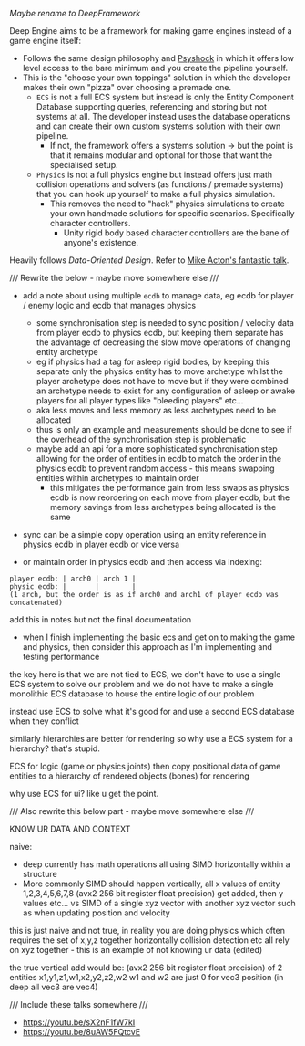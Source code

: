 *Maybe rename to DeepFramework*

Deep Engine aims to be a framework for making game engines instead of a game engine itself:
- Follows the same design philosophy and [Psyshock](https://github.com/Dreaming381/Latios-Framework-Documentation/blob/main/Psyshock%20Physics/README.md) in which it offers low level access to the bare minimum and you create the pipeline yourself.
- This is the "choose your own toppings" solution in which the developer makes their own "pizza" over choosing a premade one.
	- `ECS` is not a full ECS system but instead is only the Entity Component Database supporting queries, referencing and storing but not systems at all. The developer instead uses the database operations and can create their own custom systems solution with their own pipeline. 
		- If not, the framework offers a systems solution -> but the point is that it remains modular and optional for those that want the specialised setup.
	- `Physics` is not a full physics engine but instead offers just math collision operations and solvers (as functions / premade systems) that you can hook up yourself to make a full physics simulation.
		- This removes the need to "hack" physics simulations to create your own handmade solutions for specific scenarios. Specifically character controllers.
			- Unity rigid body based character controllers are the bane of anyone's existence.

Heavily follows *Data-Oriented Design*. Refer to [Mike Acton's fantastic talk](https://youtu.be/rX0ItVEVjHc?t=660). 

/// Rewrite the below - maybe move somewhere else ///

- add a note about using multiple `ecdb` to manage data, eg ecdb for player / enemy logic and ecdb that manages physics
  - some synchronisation step is needed to sync position / velocity data from player ecdb to physics ecdb, but keeping them separate has the advantage of decreasing the slow move operations of changing entity archetype
  - eg if physics had a tag for asleep rigid bodies, by keeping this separate only the physics entity has to move archetype whilst the player archetype does not have to move but if they were combined an archetype needs to exist for any configuration of asleep or awake players for all player types like "bleeding players" etc...
  - aka less moves and less memory as less archetypes need to be allocated
  - thus is only an example and measurements should be done to see if the overhead of the synchronisation step is problematic
  - maybe add an api for a more sophisticated synchronisation step allowing for the order of entities in ecdb to match the order in the physics ecdb to prevent random access - this means swapping entities within archetypes to maintain order
    - this mitigates the performance gain from less swaps as physics ecdb is now reordering on each move from player ecdb, but the memory savings from less archetypes being allocated is the same 

- sync can be a simple copy operation using an entity reference in physics ecdb in player ecdb or vice versa
- or maintain order in physics ecdb and then access via indexing:

```
player ecdb: | arch0 | arch 1 |
physic ecdb: |       |        | 
(1 arch, but the order is as if arch0 and arch1 of player ecdb was concatenated)
```

add this in notes but not the final documentation
- when I finish implementing the basic ecs and get on to making the game and physics, then consider this approach as I'm implementing and testing performance

the key here is that we are not tied to ECS, we don't have to use a single ECS system to solve our problem and we do not have to make a single monolithic ECS database to house the entire logic of our problem

instead use ECS to solve what it's good for and use a second ECS database when they conflict

similarly hierarchies are better for rendering so why use a ECS system for a hierarchy? that's stupid.

ECS for logic (game or physics joints) then copy positional data of game entities to a hierarchy of rendered objects (bones) for rendering

why use ECS for ui? like u get the point.

///  Also rewrite this below part - maybe move somewhere else ///

KNOW UR DATA AND CONTEXT 

naive:
- deep currently has math operations all using SIMD horizontally within a structure
- More commonly SIMD should happen vertically, all x values of entity 1,2,3,4,5,6,7,8 (avx2 256 bit register float precision) get added, then y values etc... vs SIMD of a single xyz vector with another xyz vector such as when updating position and velocity

this is just naive and not true, in reality you are doing physics which often requires the set of x,y,z together horizontally collision detection etc all rely on xyz together - this is an example of not knowing ur data (edited)

the true vertical add would be: (avx2 256 bit register float precision) of 2 entities x1,y1,z1,w1,x2,y2,z2,w2 w1 and w2 are just 0 for vec3 position (in deep all vec3 are vec4)

/// Include these talks somewhere ///
- https://youtu.be/sX2nF1fW7kI
- https://youtu.be/8uAW5FQtcvE